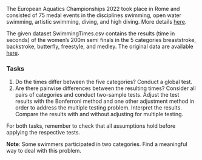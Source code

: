 The European Aquatics Championships 2022 took place in Rome and consisted of 75 medal events in the disciplines swimming, open water swimming, artistic swimming, diving, and high diving. More details [here](https://www.roma2022.eu/en/).

The given dataset SwimmingTimes.csv contains the results (time in seconds) of the women’s 200m semi finals in the 5 categories breaststroke, backstroke, butterfly, freestyle, and medley. The original data are available [here](https://roma2022masters.microplustimingservices.com/indexRoma2022_web.php).

### Tasks

1. Do the times differ between the five categories? Conduct a global test.
2. Are there pairwise differences between the resulting times? Consider all pairs of categories and conduct two-sample tests. Adjust the test results with the Bonferroni method and one other adjustment method in order to address the multiple testing problem. Interpret the results. Compare the results with and without adjusting for multiple testing.

For both tasks, remember to check that all assumptions hold before applying the respective tests.

**Note**: Some swimmers participated in two categories. Find a meaningful way to deal
with this problem.
